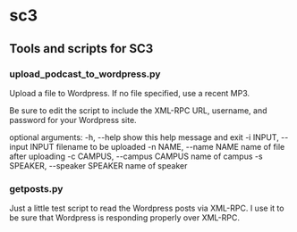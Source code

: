sc3
===

## Tools and scripts for SC3

### upload_podcast_to_wordpress.py

Upload a file to Wordpress. If no file specified, use a recent MP3.

Be sure to edit the script to include the XML-RPC URL, username, and password for your Wordpress site.

optional arguments:
  -h, --help            show this help message and exit
  -i INPUT, --input INPUT
                        filename to be uploaded
  -n NAME, --name NAME  name of file after uploading
  -c CAMPUS, --campus CAMPUS
                        name of campus
  -s SPEAKER, --speaker SPEAKER
                        name of speaker

### getposts.py

Just a little test script to read the Wordpress posts via XML-RPC. I use it to be sure that Wordpress is responding properly over XML-RPC.
